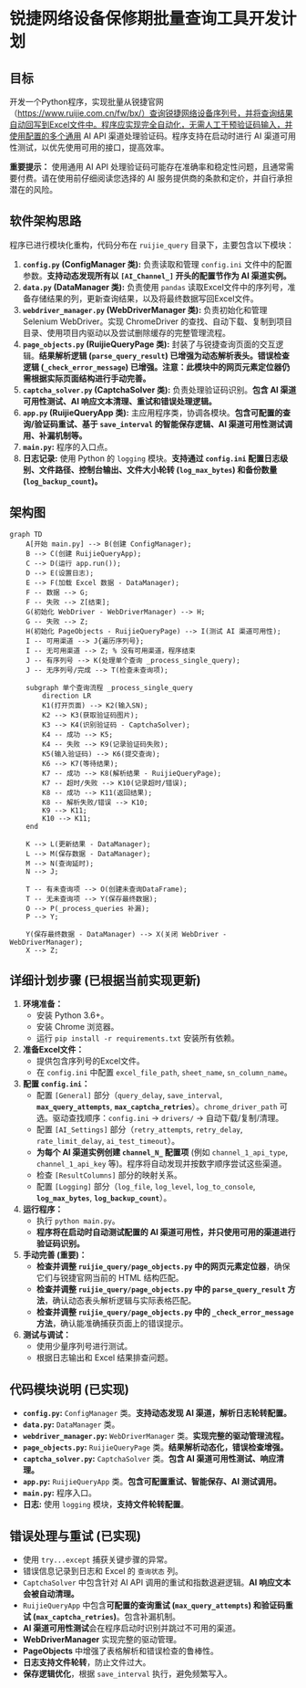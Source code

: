 # 锐捷网络设备保修期批量查询工具开发计划

## 目标

开发一个Python程序，实现批量从锐捷官网（https://www.ruijie.com.cn/fw/bx/）查询锐捷网络设备序列号，并将查询结果自动回写到Excel文件中。程序应实现完全自动化，无需人工干预验证码输入，并使用配置的多个通用 AI API 渠道处理验证码。程序支持在启动时进行 AI 渠道可用性测试，以优先使用可用的接口，提高效率。

**重要提示：** 使用通用 AI API 处理验证码可能存在准确率和稳定性问题，且通常需要付费。请在使用前仔细阅读您选择的 AI 服务提供商的条款和定价，并自行承担潜在的风险。

## 软件架构思路

程序已进行模块化重构，代码分布在 `ruijie_query` 目录下，主要包含以下模块：

1.  **`config.py` (ConfigManager 类):** 负责读取和管理 `config.ini` 文件中的配置参数。**支持动态发现所有以 `[AI_Channel_]` 开头的配置节作为 AI 渠道实例。**
2.  **`data.py` (DataManager 类):** 负责使用 `pandas` 读取Excel文件中的序列号，准备存储结果的列，更新查询结果，以及将最终数据写回Excel文件。
3.  **`webdriver_manager.py` (WebDriverManager 类):** 负责初始化和管理 Selenium WebDriver。实现 ChromeDriver 的查找、自动下载、复制到项目目录、使用项目内驱动以及尝试删除缓存的完整管理流程。
4.  **`page_objects.py` (RuijieQueryPage 类):** 封装了与锐捷查询页面的交互逻辑。**结果解析逻辑 (`parse_query_result`) 已增强为动态解析表头。错误检查逻辑 (`_check_error_message`) 已增强。注意：此模块中的网页元素定位器仍需根据实际页面结构进行手动完善。**
5.  **`captcha_solver.py` (CaptchaSolver 类):** 负责处理验证码识别。**包含 AI 渠道可用性测试、AI 响应文本清理、重试和错误处理逻辑。**
6.  **`app.py` (RuijieQueryApp 类):** 主应用程序类，协调各模块。**包含可配置的查询/验证码重试、基于 `save_interval` 的智能保存逻辑、AI 渠道可用性测试调用、补漏机制等。**
7.  **`main.py`:** 程序的入口点。
8.  **日志记录:** 使用 Python 的 `logging` 模块。**支持通过 `config.ini` 配置日志级别、文件路径、控制台输出、文件大小轮转 (`log_max_bytes`) 和备份数量 (`log_backup_count`)。**

## 架构图

```mermaid
graph TD
    A[开始 main.py] --> B(创建 ConfigManager);
    B --> C(创建 RuijieQueryApp);
    C --> D(运行 app.run());
    D --> E(设置日志);
    E --> F(加载 Excel 数据 - DataManager);
    F -- 数据 --> G;
    F -- 失败 --> Z[结束];
    G(初始化 WebDriver - WebDriverManager) --> H;
    G -- 失败 --> Z;
    H(初始化 PageObjects - RuijieQueryPage) --> I(测试 AI 渠道可用性);
    I -- 可用渠道 --> J{遍历序列号};
    I -- 无可用渠道 --> Z; % 没有可用渠道，程序结束
    J -- 有序列号 --> K(处理单个查询 _process_single_query);
    J -- 无序列号/完成 --> T(检查未查询项);

    subgraph 单个查询流程 _process_single_query
        direction LR
        K1(打开页面) --> K2(输入SN);
        K2 --> K3(获取验证码图片);
        K3 --> K4(识别验证码 - CaptchaSolver);
        K4 -- 成功 --> K5;
        K4 -- 失败 --> K9(记录验证码失败);
        K5(输入验证码) --> K6(提交查询);
        K6 --> K7(等待结果);
        K7 -- 成功 --> K8(解析结果 - RuijieQueryPage);
        K7 -- 超时/失败 --> K10(记录超时/错误);
        K8 -- 成功 --> K11(返回结果);
        K8 -- 解析失败/错误 --> K10;
        K9 --> K11;
        K10 --> K11;
    end

    K --> L(更新结果 - DataManager);
    L --> M(保存数据 - DataManager);
    M --> N(查询延时);
    N --> J;

    T -- 有未查询项 --> O(创建未查询DataFrame);
    T -- 无未查询项 --> Y(保存最终数据);
    O --> P(_process_queries 补漏);
    P --> Y;

    Y(保存最终数据 - DataManager) --> X(关闭 WebDriver - WebDriverManager);
    X --> Z;

```

## 详细计划步骤 (已根据当前实现更新)

1.  **环境准备：**
    *   安装 Python 3.6+。
    *   安装 Chrome 浏览器。
    *   运行 `pip install -r requirements.txt` 安装所有依赖。
2.  **准备Excel文件：**
    *   提供包含序列号的Excel文件。
    *   在 `config.ini` 中配置 `excel_file_path`, `sheet_name`, `sn_column_name`。
3.  **配置 `config.ini`：**
    *   配置 `[General]` 部分（`query_delay`, `save_interval`, **`max_query_attempts`**, **`max_captcha_retries`**）。`chrome_driver_path` 可选。驱动查找顺序：`config.ini` -> `drivers/` -> 自动下载/复制/清理。
    *   配置 `[AI_Settings]` 部分（`retry_attempts`, `retry_delay`, `rate_limit_delay`, `ai_test_timeout`）。
    *   **为每个 AI 渠道实例创建 `channel_N_` 配置项** (例如 `channel_1_api_type`, `channel_1_api_key` 等)。程序将自动发现并按数字顺序尝试这些渠道。
    *   检查 `[ResultColumns]` 部分的映射关系。
    *   配置 `[Logging]` 部分（`log_file`, `log_level`, `log_to_console`, **`log_max_bytes`**, **`log_backup_count`**）。
4.  **运行程序：**
    *   执行 `python main.py`。
    *   **程序将在启动时自动测试配置的 AI 渠道可用性，并只使用可用的渠道进行验证码识别。**
5.  **手动完善 (重要)：**
    *   **检查并调整 `ruijie_query/page_objects.py` 中的网页元素定位器**，确保它们与锐捷官网当前的 HTML 结构匹配。
    *   **检查并调整 `ruijie_query/page_objects.py` 中的 `parse_query_result` 方法**，确认动态表头解析逻辑与实际表格匹配。
    *   **检查并调整 `ruijie_query/page_objects.py` 中的 `_check_error_message` 方法**，确认能准确捕获页面上的错误提示。
6.  **测试与调试：**
    *   使用少量序列号进行测试。
    *   根据日志输出和 Excel 结果排查问题。

## 代码模块说明 (已实现)

*   **`config.py`:** `ConfigManager` 类。**支持动态发现 AI 渠道，解析日志轮转配置。**
*   **`data.py`:** `DataManager` 类。
*   **`webdriver_manager.py`:** `WebDriverManager` 类。**实现完整的驱动管理流程。**
*   **`page_objects.py`:** `RuijieQueryPage` 类。**结果解析动态化，错误检查增强。**
*   **`captcha_solver.py`:** `CaptchaSolver` 类。**包含 AI 渠道可用性测试、响应清理。**
*   **`app.py`:** `RuijieQueryApp` 类。**包含可配置重试、智能保存、AI 测试调用。**
*   **`main.py`:** 程序入口。
*   **日志:** 使用 `logging` 模块，**支持文件轮转配置**。

## 错误处理与重试 (已实现)

*   使用 `try...except` 捕获关键步骤的异常。
*   错误信息记录到日志和 Excel 的 `查询状态` 列。
*   `CaptchaSolver` 中包含针对 AI API 调用的重试和指数退避逻辑。**AI 响应文本会被自动清理。**
*   `RuijieQueryApp` 中包含**可配置的查询重试 (`max_query_attempts`) 和验证码重试 (`max_captcha_retries`)**。包含补漏机制。
*   **AI 渠道可用性测试**会在程序启动时识别并跳过不可用的渠道。
*   **WebDriverManager** 实现完整的驱动管理。
*   **PageObjects** 中增强了表格解析和错误检查的鲁棒性。
*   **日志支持文件轮转**，防止文件过大。
*   **保存逻辑优化**，根据 `save_interval` 执行，避免频繁写入。
